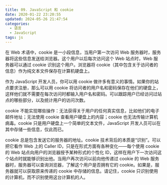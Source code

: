 ```yaml
---
title: 09. JavaScript 和 cookie
date: 2020-01-22 23:20:55
updated: 2024-05-26 21:47:54
categories:
  - 语言
  - JavaScript
tags: js
---
```


在 Web 术语中，cookie 是一小段信息，当用户第一次访问 Web 服务器时，服务器将这些信息发送给浏览器。这个用户以后每次访问这个 Web 站点时，Web 服务器可以通过 cookie 识别这个用户。浏览器将 cookie（其中包含关于访问者的信息）作为纯文本文件保存在计算机硬盘上。

作为 JavaScript 开发人员，你可以用 cookie 做许多有意义的事情。如果你的站点要求注册，那么可以用 cookie 将访问者的用户名和密码保存在他们的硬盘上，这样他们就不需要在每次访问时都输入用户名和密码。可以跟踪用户已经访问过站点的哪些部分，以及统计用户的访问次数。

cookie 不能实现哪些操作：无法获得关于用户的任何真实信息，比如他们的电子邮件地址；无法使用 cookie 查看用户硬盘上的内容；cookie 也无法传输计算机病毒。cookie 只是用户硬盘上一个简单的文本文件，JavaScript 开发人员可以在其中存储一些信息，仅此而已。

<!-- more -->

cookie 总是包含发送它的服务器的地址。cookie 技术背后的本质是“识别”。可以把它看作 Web 上的 Caller ID，只是在形式方面有各种变化——每个使用 cookie 的 Web 站点向用户的浏览器授予某种形式的个性化 ID，这样在用户下一次访问这个站点时就能够识别出他。当用户再次访问以前向他传递过 cookie 的 Web 服务器时，服务器可以查询浏览器，了解这个用户是否拥有它的 cookie。如果是，服务器就可以获取原来传递的 cookie 中存储的信息。请记住，cookie 只识别使用的计算机，而不识别使用这台计算机的人。